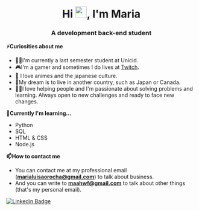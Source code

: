 <h1 align="center">Hi <img src="https://raw.githubusercontent.com/kaueMarques/kaueMarques/master/hi.gif" width="30px">,  I'm Maria</h1>
<h3 align="center">A development back-end student</h3>

<b>⚡Curiosities about me<br></b>
 - 👩‍🎓I'm currently a last semester student at Unicid.
 - 🎮I'm a gamer and sometimes I do lives at [Twitch](https://www.twitch.tv/maahldade).
 - 🎎 I love animes and the japanese culture. 
 - 🛫My dream is to live in another country, such as Japan or Canada.
 - 🧏🏻I love helping people and I'm passionate about solving problems and learning. Always open to new challenges and ready to face new changes.

<b>🌱Currently I'm learning...</b>
 - Python
 - SQL
 - HTML & CSS
 - Node.js

<b>📫How to contact me</b>
- You can contact me at my professional email (**marialuisaorocha@gmail.com**) to talk about business.
- And you can write to **maahwf@gmail.com** to talk about other things (that's my personal email).

[![Linkedin Badge](https://img.shields.io/badge/-Maria%20Luisa-blue?style=flat-square&logo=Linkedin&logoColor=white&link=hhttps://www.linkedin.com/in/marialuisaorocha/)](https://www.linkedin.com/in/marialuisaorocha/)
